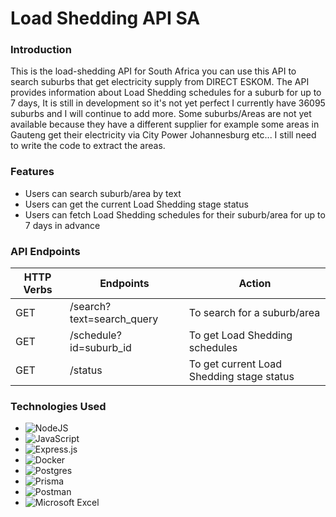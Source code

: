 # Load Shedding API SA

### Introduction

This is the load-shedding API for South Africa you can use this API to search suburbs that get electricity supply from DIRECT ESKOM. 
The API provides information about Load Shedding schedules for a suburb for up to 7 days, 
It is still in development so it's not yet perfect I currently have 36095 suburbs and I will continue to add more. 
Some suburbs/Areas are not yet available because they have a different supplier for example some areas in Gauteng get their electricity via City Power Johannesburg etc... I still need to write the code to extract the areas.

### Features

* Users can search suburb/area by text
* Users can get the current Load Shedding stage status
* Users can fetch Load Shedding schedules for their suburb/area for up to 7 days in advance

### API Endpoints

| HTTP Verbs | Endpoints | Action |
| --- | --- | --- |
| GET | /search?text=search_query | To search for a suburb/area |
| GET | /schedule?id=suburb_id | To get Load Shedding schedules |
| GET | /status | To get current Load Shedding stage status |

### Technologies Used

- ![NodeJS](https://img.shields.io/badge/node.js-6DA55F?style=for-the-badge&logo=node.js&logoColor=white)
- ![JavaScript](https://img.shields.io/badge/javascript-%23323330.svg?style=for-the-badge&logo=javascript&logoColor=%23F7DF1E)
- ![Express.js](https://img.shields.io/badge/express.js-%23404d59.svg?style=for-the-badge&logo=express&logoColor=%2361DAFB)
- ![Docker](https://img.shields.io/badge/docker-%230db7ed.svg?style=for-the-badge&logo=docker&logoColor=white)
- ![Postgres](https://img.shields.io/badge/postgres-%23316192.svg?style=for-the-badge&logo=postgresql&logoColor=white)
- ![Prisma](https://img.shields.io/badge/Prisma-3982CE?style=for-the-badge&logo=Prisma&logoColor=white)
- ![Postman](https://img.shields.io/badge/Postman-FF6C37?style=for-the-badge&logo=postman&logoColor=white)
- ![Microsoft Excel](https://img.shields.io/badge/Microsoft_Excel-217346?style=for-the-badge&logo=microsoft-excel&logoColor=white)
